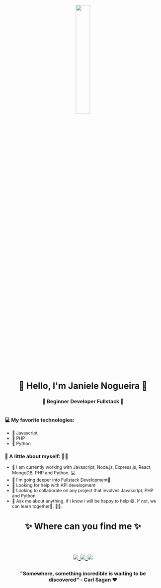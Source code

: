 
<p align="center">
  <img src="https://media.giphy.com/media/MeJgB3yMMwIaHmKD4z/giphy.gif" width="30%">
</p>

<!-- <p align="center">
  <img width="250" src="https://media.giphy.com/media/jIgXf4hgbHCeKiXpvt/giphy.gif">
</p> -->

<h1 align="center"> 🖖 Hello, I'm Janiele Nogueira 👋 </h1>
<h3 align="center">🚀 Beginner Developer Fullstack 🚀</h3>

<h1>


### 💻 My favorite technologies:
- 💖 Javascript
- 💖 PHP
- 💖 Python

### 👧 A little about myself: 👨‍💻
- 🔭 I am currently working with Javascript, Node.js, Express.js, React, MongoDB, PHP and Python. 💻.
- 🌱 I'm going deeper into Fullstack Development🚀.
- 🤔 Looking for help with API development
- 👯 Looking to collaborate on any project that involves Javascript, PHP and Python.
- 💬 Ask me about anything, if i know i will be happy to help 😄. If not, we can learn together🤝.
 👨‍💻.

<h1>

<h1 align="center">
✨ Where can you find me ✨
  <p align="center"><br/>
   <a href="https://www.linkedin.com/in/janiele-nogueira/">
    <img src="https://img.shields.io/badge/Linkedin-janiele--nogueira-blue">
  </a>
  
  <a href="https://www.instagram.com/jay_gig/">
    <img src="https://img.shields.io/badge/Instagram-jay_gig-pink">
  </a>

   <a href="mailto:janielenogueirati@gmail.com">
    <img src="https://img.shields.io/badge/Gmail-janielenogueirati@gmail.com-red">
  </a>
</p>


</h1>

<h3 align="center"><strong> 
"Somewhere, something incredible is waiting to be discovered" - Carl Sagan
❤ </strong> </h3>


